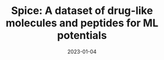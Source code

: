 ---
title: "Spice: A dataset of drug-like molecules and peptides for ML potentials"
collection: publications
category: manuscripts
permalink: /publication/2023-01-04-spice
excerpt: 'A dataset of drug-like molecules and peptides designed for training machine learning potentials.'
date: 2023-01-04
venue: 'Scientific Data'
paperurl: 'https://doi.org/10.1038/s41597-022-01882-6'
citation: 'Eastman, P., Behara, P. K., Dotson, D. L., Galvelis, R., Herr, J. E., et al. Scientific Data 2023, 10, 11.'
---